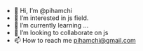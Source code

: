 - 👋 Hi, I’m @pihamchi
- 👀 I’m interested in js field.
- 🌱 I’m currently learning ...
- 💞️ I’m looking to collaborate on js
- 📫 How to reach me pihamchi@gmail.com

<!---
pihamchi/pihamchi is a ✨ special ✨ repository because its `README.md` (this file) appears on your GitHub profile.
You can click the Preview link to take a look at your changes.
--->
